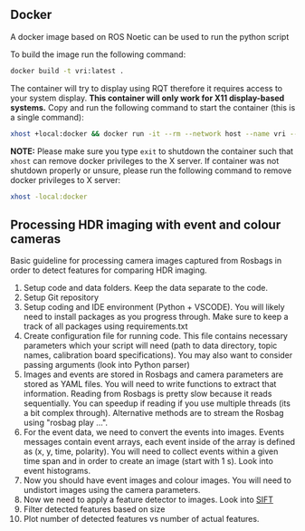 
## Docker

A docker image based on ROS Noetic can be used to run the python script

To build the image run the following command:
```bash
docker build -t vri:latest .
```

The container will try to display using RQT therefore it requires access to your system display. **This container will only work for X11 display-based systems.** Copy and run the following command to start the container (this is a single command):
```bash 
xhost +local:docker && docker run -it --rm --network host --name vri --env DISPLAY=$DISPLAY --env QT_X11_NO_MITSHM=1 --volume /tmp/.X11-unix:/tmp/.X11-unix vri && xhost -local:docker
```

**NOTE:** Please make sure you type `exit` to shutdown the container such that `xhost` can remove docker privileges to the X server. If container was not shutdown properly or unsure, please run the following command to remove docker privileges to X server:

```bash
xhost -local:docker
```


## Processing HDR imaging with event and colour cameras

Basic guideline for processing camera images captured from Rosbags in order to detect features for comparing HDR imaging.



1. Setup code and data folders. Keep the data separate to the code.
2. Setup Git repository
3. Setup coding and IDE environment (Python + VSCODE). You will likely need to install packages as you progress through. Make sure to keep a track of all packages using requirements.txt
4. Create configuration file for running code. This file contains necessary parameters which your script will need (path to data directory, topic names, calibration board specifications). You may also want to consider passing arguments (look into Python parser)
5. Images and events are stored in Rosbags and camera parameters are stored as YAML files. You will need to write functions to extract that information. Reading from Rosbags is pretty slow because it reads sequentially. You can speedup if reading if you use multiple threads (its a bit complex through). Alternative methods are to stream the Rosbag using "rosbag play ...".
6. For the event data, we need to convert the events into images. Events messages contain event arrays, each event inside of the array is defined as (x, y, time, polarity). You will need to collect events within a given time span and in order to create an image (start with 1 s). Look into event histograms.
7. Now you should have event images and colour images. You will need to undistort images using the camera parameters.
8. Now we need to apply a feature detector to images. Look into [SIFT](https://docs.opencv.org/4.x/da/df5/tutorial_py_sift_intro.html) 
9. Filter detected features based on size
10. Plot number of detected features vs number of actual features.